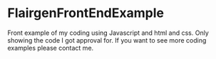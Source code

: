 # FlairgenFrontEndExample
Front example of my coding using Javascript and html and css. Only showing the code I got approval for. If you want to see more coding examples please contact me.
